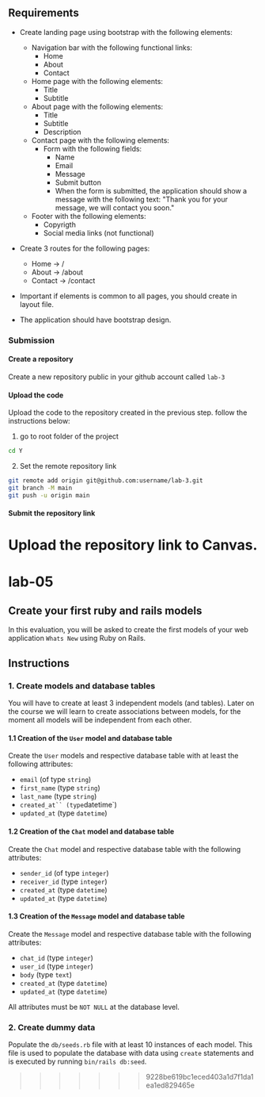 
## Requirements

* Create landing page using bootstrap with the following elements:
  * Navigation bar with the following functional links:
    * Home
    * About
    * Contact
  * Home page with the following elements:
    * Title
    * Subtitle
  * About page with the following elements:
    * Title
    * Subtitle
    * Description
  * Contact page with the following elements:
    * Form with the following fields:
      * Name
      * Email
      * Message
      * Submit button
      * When the form is submitted, the application should show a message with the following text: "Thank you for your message, we will contact you soon."
  * Footer with the following elements:
    * Copyrigth
    * Social media links (not functional)

* Create 3 routes for the following pages:
  * Home -> /
  * About -> /about
  * Contact -> /contact

* Important if elements is common to all pages, you should create in layout file.
* The application should have bootstrap design.

### Submission

#### Create a repository

Create a new repository public in your github account called `lab-3`

#### Upload the code

Upload the code to the repository created in the previous step. follow the instructions below:

1. go to root folder of the project

``` bash
cd Y
```

2. Set the remote repository link

``` bash
git remote add origin git@github.com:username/lab-3.git
git branch -M main
git push -u origin main
```

#### Submit the repository link

Upload the repository link to Canvas.
=======
# lab-05

## Create your first ruby and rails models

In this evaluation, you will be asked to create the first models of your web application `Whats New` using Ruby on Rails.

## Instructions

### 1. Create models and database tables

You will have to create at least 3 independent models (and tables). Later on the course we will learn to create associations between models, for the moment all models will be independent from each other.

#### 1.1 Creation of the `User` model and database table

Create the `User` models and respective database table with at least the following attributes:

- `email` (of type `string`)
- `first_name` (type `string`)
- `last_name` (type `string`)
- `created_at`` (type`datetime`)
- `updated_at` (type `datetime`)

#### 1.2 Creation of the `Chat` model and database table

Create the `Chat` model and respective database table with the following attributes:

- `sender_id` (of type `integer`)
- `receiver_id` (type `integer`)
- `created_at` (type `datetime`)
- `updated_at` (type `datetime`)

#### 1.3 Creation of the `Message` model and database table

Create the `Message` model and respective database table with the following attributes:

- `chat_id` (type `integer`)
- `user_id` (type `integer`)
- `body` (type `text`)
- `created_at` (type `datetime`)
- `updated_at` (type `datetime`)

All attributes must be `NOT NULL` at the database level.

### 2. Create dummy data

Populate the `db/seeds.rb` file with at least 10 instances of each model. This file is used to populate the database with data using `create` statements and is executed by running `bin/rails db:seed`.
>>>>>>> 9228be619bc1eced403a1d7f1da1ea1ed829465e
